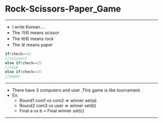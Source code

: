 # Rock-Scissors-Paper_Game
--------
+ I write Korean....
+ The 가위 means scissor
+ The 바위 means rock
+ The 보 means paper
```cpp
if(check==1)
//scissors
else if(check==2)
//rock
else if(check==3)
//paper
```
--------
+ There have 3 computers and user ,This game is like tournament.
+ Ex: 
  + Round1    com1 vs com2 => winner set(a)
  + Round2    com3 vs user => winner set(b)
  + Final     a vs b = Final winner set(c)   
--------
